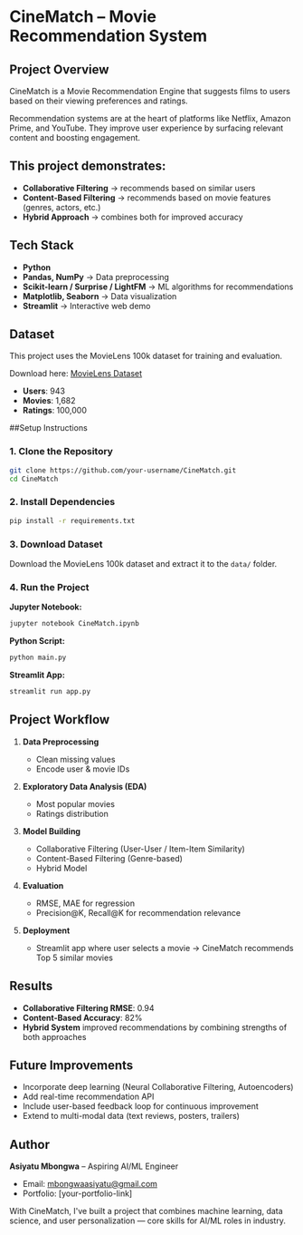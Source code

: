 # CineMatch – Movie Recommendation System

## Project Overview

CineMatch is a Movie Recommendation Engine that suggests films to users based on their viewing preferences and ratings.

Recommendation systems are at the heart of platforms like Netflix, Amazon Prime, and YouTube. They improve user experience by surfacing relevant content and boosting engagement.

##  This project demonstrates:

- **Collaborative Filtering** → recommends based on similar users
- **Content-Based Filtering** → recommends based on movie features (genres, actors, etc.)
- **Hybrid Approach** → combines both for improved accuracy

## Tech Stack

- **Python** 
- **Pandas, NumPy** → Data preprocessing
- **Scikit-learn / Surprise / LightFM** → ML algorithms for recommendations
- **Matplotlib, Seaborn** → Data visualization
- **Streamlit** → Interactive web demo

## Dataset

This project uses the MovieLens 100k dataset for training and evaluation.

 Download here: [MovieLens Dataset](https://grouplens.org/datasets/movielens/100k/)

- **Users**: 943
- **Movies**: 1,682
- **Ratings**: 100,000

##Setup Instructions

### 1. Clone the Repository
```bash
git clone https://github.com/your-username/CineMatch.git
cd CineMatch
```

### 2. Install Dependencies
```bash
pip install -r requirements.txt
```

### 3. Download Dataset
Download the MovieLens 100k dataset and extract it to the `data/` folder.

### 4. Run the Project

**Jupyter Notebook:**
```bash
jupyter notebook CineMatch.ipynb
```

**Python Script:**
```bash
python main.py
```

**Streamlit App:**
```bash
streamlit run app.py
```

## Project Workflow

1. **Data Preprocessing**
   - Clean missing values
   - Encode user & movie IDs

2. **Exploratory Data Analysis (EDA)**
   - Most popular movies
   - Ratings distribution

3. **Model Building**
   - Collaborative Filtering (User-User / Item-Item Similarity)
   - Content-Based Filtering (Genre-based)
   - Hybrid Model

4. **Evaluation**
   - RMSE, MAE for regression
   - Precision@K, Recall@K for recommendation relevance

5. **Deployment**
   - Streamlit app where user selects a movie → CineMatch recommends Top 5 similar movies 

## Results

- **Collaborative Filtering RMSE**: 0.94
- **Content-Based Accuracy**: 82%
- **Hybrid System** improved recommendations by combining strengths of both approaches

## Future Improvements

- Incorporate deep learning (Neural Collaborative Filtering, Autoencoders)
- Add real-time recommendation API
- Include user-based feedback loop for continuous improvement
- Extend to multi-modal data (text reviews, posters, trailers)

## Author

**Asiyatu Mbongwa** – Aspiring AI/ML Engineer
- Email: mbongwaasiyatu@gmail.com
- Portfolio: [your-portfolio-link]

With CineMatch, I've built a project that combines machine learning, data science, and user personalization — core skills for AI/ML roles in industry.

